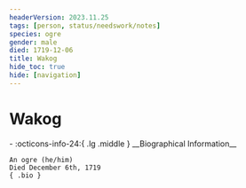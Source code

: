```yaml
---
headerVersion: 2023.11.25
tags: [person, status/needswork/notes]
species: ogre
gender: male
died: 1719-12-06
title: Wakog
hide_toc: true
hide: [navigation]
---
```

# Wakog
<div class="grid cards ext-narrow-margin ext-one-column" markdown>
- :octicons-info-24:{ .lg .middle } __Biographical Information__

    An ogre (he/him)  
    Died December 6th, 1719  
    { .bio }

</div>


